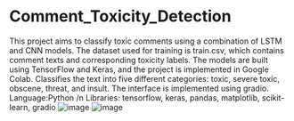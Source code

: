 # Comment_Toxicity_Detection
This project aims to classify toxic comments using a combination of LSTM and CNN models. The dataset used for training is train.csv, which contains comment texts and corresponding toxicity labels. The models are built using TensorFlow and Keras, and the project is implemented in Google Colab. Classifies the text into five different categories: toxic, severe toxic, obscene, threat, and insult. The interface is implemented using gradio.
Language:Python /n
Libraries: tensorflow, keras, pandas, matplotlib, scikit-learn, gradio
![image](https://github.com/aryanb203/Comment_Toxicity_Detection/assets/43962969/c0efdf4f-35d6-48f4-a5a1-8661298db199)
![image](https://github.com/aryanb203/Comment_Toxicity_Detection/assets/43962969/ba5b5c5f-9720-42ff-b193-96496705e666)
